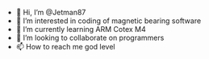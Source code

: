 - 👋 Hi, I’m @Jetman87
- 👀 I’m interested in coding of magnetic bearing software
- 🌱 I’m currently learning ARM Cotex M4
- 💞️ I’m looking to collaborate on programmers
- 📫 How to reach me god level

<!---
Jetman87/Jetman87 is a ✨ special ✨ repository because its `README.md` (this file) appears on your GitHub profile.
You can click the Preview link to take a look at your changes.
--->
